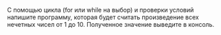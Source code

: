 С помощью цикла (for или while на выбор) и проверки условий напишите программу, которая будет считать произведение всех нечетных чисел от 1 до 10. Полученное значение выведите в консоль.
